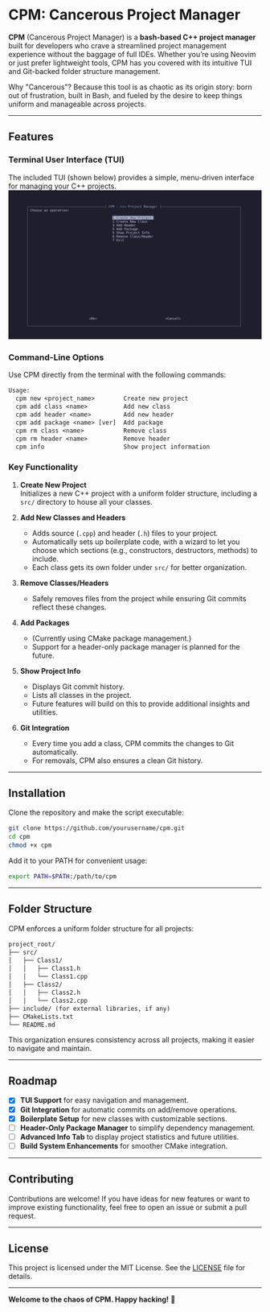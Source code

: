 # CPM: Cancerous Project Manager  

**CPM** (Cancerous Project Manager) is a **bash-based C++ project manager** built for developers who crave a streamlined project management experience without the baggage of full IDEs. Whether you’re using Neovim or just prefer lightweight tools, CPM has you covered with its intuitive TUI and Git-backed folder structure management.  

Why "Cancerous"? Because this tool is as chaotic as its origin story: born out of frustration, built in Bash, and fueled by the desire to keep things uniform and manageable across projects.  

---

## Features  

### Terminal User Interface (TUI)  
The included TUI (shown below) provides a simple, menu-driven interface for managing your C++ projects.  
![CPM TUI Screenshot](./TUI-CPM.png)  

### Command-Line Options  
Use CPM directly from the terminal with the following commands:  
```text  
Usage:  
  cpm new <project_name>        Create new project  
  cpm add class <name>          Add new class  
  cpm add header <name>         Add new header  
  cpm add package <name> [ver]  Add package  
  cpm rm class <name>           Remove class  
  cpm rm header <name>          Remove header  
  cpm info                      Show project information  
```  

### Key Functionality  

1. **Create New Project**  
   Initializes a new C++ project with a uniform folder structure, including a `src/` directory to house all your classes.  

2. **Add New Classes and Headers**  
   - Adds source (`.cpp`) and header (`.h`) files to your project.  
   - Automatically sets up boilerplate code, with a wizard to let you choose which sections (e.g., constructors, destructors, methods) to include.  
   - Each class gets its own folder under `src/` for better organization.  

3. **Remove Classes/Headers**  
   - Safely removes files from the project while ensuring Git commits reflect these changes.  

4. **Add Packages**  
   - (Currently using CMake package management.)  
   - Support for a header-only package manager is planned for the future.  

5. **Show Project Info**  
   - Displays Git commit history.  
   - Lists all classes in the project.  
   - Future features will build on this to provide additional insights and utilities.  

6. **Git Integration**  
   - Every time you add a class, CPM commits the changes to Git automatically.  
   - For removals, CPM also ensures a clean Git history.  

---

## Installation  

Clone the repository and make the script executable:  
```bash  
git clone https://github.com/yourusername/cpm.git  
cd cpm  
chmod +x cpm  
```  

Add it to your PATH for convenient usage:  
```bash  
export PATH=$PATH:/path/to/cpm  
```  

---

## Folder Structure  

CPM enforces a uniform folder structure for all projects:  
```text  
project_root/  
├── src/  
│   ├── Class1/  
│   │   ├── Class1.h  
│   │   └── Class1.cpp  
│   ├── Class2/  
│   │   ├── Class2.h  
│   │   └── Class2.cpp  
├── include/ (for external libraries, if any)  
├── CMakeLists.txt  
└── README.md  
```  

This organization ensures consistency across all projects, making it easier to navigate and maintain.  

---

## Roadmap  

- [x] **TUI Support** for easy navigation and management.  
- [x] **Git Integration** for automatic commits on add/remove operations.  
- [x] **Boilerplate Setup** for new classes with customizable sections.  
- [ ] **Header-Only Package Manager** to simplify dependency management.  
- [ ] **Advanced Info Tab** to display project statistics and future utilities.  
- [ ] **Build System Enhancements** for smoother CMake integration.  

---

## Contributing  

Contributions are welcome! If you have ideas for new features or want to improve existing functionality, feel free to open an issue or submit a pull request.  

---

## License  

This project is licensed under the MIT License. See the [LICENSE](./LICENSE) file for details.  

---

**Welcome to the chaos of CPM. Happy hacking!** 🎉  

 
